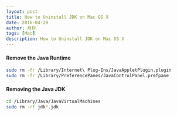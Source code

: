 ```yaml
---
layout: post
title: How to Uninstall JDK on Mac OS X
date: 2016-04-29
author: 月杪
tags: [Mac]
description: How to Uninstall JDK on Mac OS X
---
```



#### Remove the Java Runtime
```bash
sudo rm -fr /Library/Internet\ Plug-Ins/JavaAppletPlugin.plugin 
sudo rm -fr /Library/PreferencePanes/JavaControlPanel.prefpane
```

#### Removing the Java JDK
```bash
cd /Library/Java/JavaVirtualMachines
sudo rm -rf jdk*.jdk
```